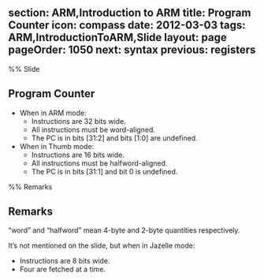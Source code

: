 section: ARM,Introduction to ARM
title: Program Counter
icon: compass
date: 2012-03-03
tags: ARM,IntroductionToARM,Slide
layout: page
pageOrder: 1050
next: syntax
previous: registers
----

%% Slide
  
## Program Counter

* When in ARM mode:
  * Instructions are 32 bits wide.
  * All instructions must be word-aligned.
  * The PC is in bits [31:2] and bits [1:0] are undefined.
* When in Thumb mode:
  * Instructions are 16 bits wide.
  * All instructions must be halfword-aligned.
  * The PC is in bits [31:1] and bit 0 is undefined.
  
%% Remarks
  
## Remarks

“word” and “halfword” mean 4-byte and 2-byte quantities respectively.

It’s not mentioned on the slide, but when in Jazelle mode:

* Instructions are 8 bits wide.
* Four are fetched at a time.
